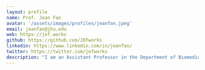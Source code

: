 ```yaml
---
layout: profile
name: Prof. Jean Fan
avatar: '/assets/images/profiles/jeanfan.jpeg'
email: jeanfan@jhu.edu
web: https://jef.works
github: https://github.com/JEFworks
linkedin: https://www.linkedin.com/in/jeanfan/
twitter: https://twitter.com/jefworks
description: "I am an Assistant Professor in the Department of Biomedical Engineering at Johns Hopkins University. In my free time, I enjoy writing code to make generative art and to forward STEM education. I look forward to teaching and getting to know you all."
---
```


